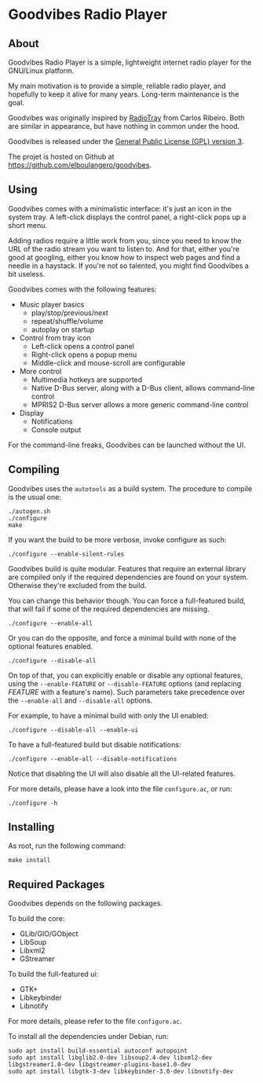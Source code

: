 Goodvibes Radio Player
======================



About
-----

Goodvibes Radio Player is a simple, lightweight internet radio player for the
GNU/Linux platform.

My main motivation is to provide a simple, reliable radio player, and hopefully
to keep it alive for many years. Long-term maintenance is the goal.

Goodvibes was originally inspired by [RadioTray](http://radiotray.sourceforge.net/)
from Carlos Ribeiro. Both are similar in appearance, but have nothing in common
under the hood.

Goodvibes is released under the [General Public License (GPL) version 3](LICENSE).

The projet is hosted on Github at <https://github.com/elboulangero/goodvibes>.



Using
-----

Goodvibes comes with a minimalistic interface: it's just an icon in the system tray.
A left-click displays the control panel, a right-click pops up a short menu.

Adding radios require a little work from you, since you need to know the URL of
the radio stream you want to listen to. And for that, either you're good at 
googling, either you know how to inspect web pages and find a needle in a
haystack. If you're not so talented, you might find Goodvibes a bit useless.

Goodvibes comes with the following features:
- Music player basics
  - play/stop/previous/next
  - repeat/shuffle/volume
  - autoplay on startup
- Control from tray icon
  - Left-click opens a control panel
  - Right-click opens a popup menu
  - Middle-click and mouse-scroll are configurable
- More control
  - Multimedia hotkeys are supported
  - Native D-Bus server, along with a D-Bus client, allows command-line control
  - MPRIS2 D-Bus server allows a more generic command-line control
- Display
  - Notifications
  - Console output

For the command-line freaks, Goodvibes can be launched without the UI.



Compiling
---------

Goodvibes uses the `autotools` as a build system.
The procedure to compile is the usual one:

	./autogen.sh
	./configure
	make

If you want the build to be more verbose, invoke configure as such:

	./configure --enable-silent-rules

Goodvibes build is quite modular. Features that require an external library
are compiled only if the required dependencies are found on your system.
Otherwise they're excluded from the build.

You can change this behavior though. You can force a full-featured build, that
will fail if some of the required dependencies are missing.

	./configure --enable-all

Or you can do the opposite, and force a minimal build with none of the optional
features enabled.

	./configure --disable-all

On top of that, you can explicitly enable or disable any optional features,
using the `--enable-FEATURE` or `--disable-FEATURE` options (and replacing
*FEATURE* with a feature's name). Such parameters take precedence over the
`--enable-all` and `--disable-all` options.

For example, to have a minimal build with only the UI enabled:

	./configure --disable-all --enable-ui

To have a full-featured build but disable notifications:

	./configure --enable-all --disable-notifications

Notice that disabling the UI will also disable all the UI-related features.

For more details, please have a look into the file `configure.ac`, or run:

	./configure -h



Installing
----------

As root, run the following command:

	make install



Required Packages
-----------------

Goodvibes depends on the following packages.

To build the core:

- GLib/GIO/GObject
- LibSoup
- Libxml2
- GStreamer

To build the full-featured ui:

- GTK+
- Libkeybinder
- Libnotify

For more details, please refer to the file `configure.ac`.

To install all the dependencies under Debian, run:

	sudo apt install build-essential autoconf autopoint
	sudo apt install libglib2.0-dev libsoup2.4-dev libxml2-dev libgstreamer1.0-dev libgstreamer-plugins-base1.0-dev
	sudo apt install libgtk-3-dev libkeybinder-3.0-dev libnotify-dev

